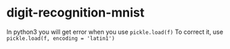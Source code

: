 # digit-recognition-mnist

In python3 you will get error when you use `pickle.load(f)`
To correct it, use `pickle.load(f, encoding = 'latin1')`
